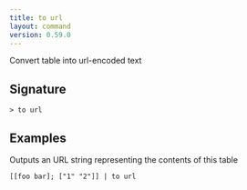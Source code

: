 ```yaml
---
title: to url
layout: command
version: 0.59.0
---
```


Convert table into url-encoded text

## Signature

```> to url ```

## Examples

Outputs an URL string representing the contents of this table
```shell
[[foo bar]; ["1" "2"]] | to url
```

